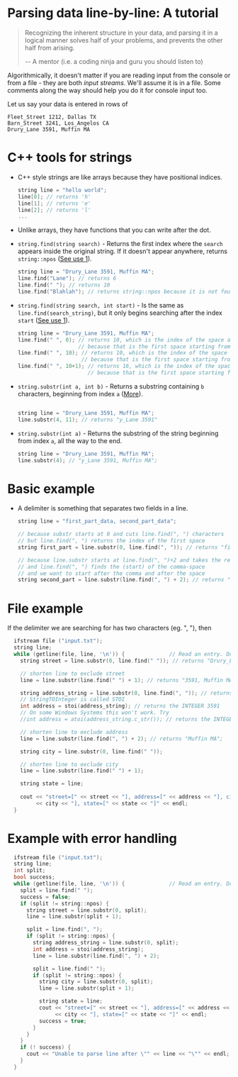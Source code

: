 # Parsing data line-by-line: A tutorial

> Recognizing the inherent structure in your data, and parsing it in a logical manner solves half of your problems, and prevents the other half from arising.
>
> -- A mentor (i.e. a coding ninja and guru you should listen to)

Algorithmically, it doesn't matter if you are reading input from the console or from a file - they are both *input streams*. We'll assume it is in a file. Some comments along the way should help you do it for console input too.

Let us say your data is entered in rows of

    Fleet_Street 1212, Dallas TX
    Barn_Street 3241, Los_Angelos CA
    Drury_Lane 3591, Muffin MA

# C++ tools for strings

-   C++ style strings are like arrays because they have positional indices.

    ```cpp
    string line = "hello world";
    line[0]; // returns 'h'
    line[1]; // returns 'e'
    line[2]; // returns 'l'
    ...
    ```

-   Unlike arrays, they have functions that you can write after the dot.

-   `string.find(string search)` - Returns the first index where the `search` appears inside the original string. If it doesn't appear anywhere, returns `string::npos` ([See use 1](http://www.cplusplus.com/reference/string/string/find/)).

    ```cpp
    string line = "Drury_Lane 3591, Muffin MA";
    line.find("Lane"); // returns 6
    line.find(" "); // returns 10
    line.find("Blahlah"); // returns string::npos because it is not found
    ```
        
-   `string.find(string search, int start)` - Is the same as `line.find(search_string)`, but it only begins searching after the index `start` ([See use 1](http://www.cplusplus.com/reference/string/string/find/)).

    ```cpp
    string line = "Drury_Lane 3591, Muffin MA";
    line.find(" ", 0); // returns 10, which is the index of the space after "Drury_Lane'
                       // because that is the first space starting from the index 0
    line.find(" ", 10); // returns 10, which is the index of the space after "Drury_Lane"
                        // because that is the first space starting from the index 10
    line.find(" ", 10+1); // returns 16, which is the index of the space after the comma
                          // because that is the first space starting from the index 10+1
    ```

-   `string.substr(int a, int b)` - Returns a substring containing `b` characters, beginning from index `a` ([More](http://www.cplusplus.com/reference/string/string/substr/)).
    ```cpp
    
    string line = "Drury_Lane 3591, Muffin MA";
    line.substr(4, 11); // returns "y_Lane 3591"
    ```
-   `string.substr(int a)` - Returns the substring of the string beginning from index `a`, all the way to the end.
    ```cpp
    string line = "Drury_Lane 3591, Muffin MA";
    line.substr(4); // "y_Lane 3591, Muffin MA";
    ```

# Basic example

-   A delimiter is something that separates two fields in a line. 
    ```cpp
    string line = "first_part_data, second_part_data";

    // because substr starts at 0 and cuts line.find(", ") characters
    // but line.find(", ") returns the index of the first space
    string first_part = line.substr(0, line.find(", ")); // returns "first_part_data"

    // because line.substr starts at line.find(", ")+2 and takes the rest of the string
    // and line.find(", ") finds the (start) of the comma-space
    // and we want to start after the comma and after the space
    string second_part = line.substr(line.find(", ") + 2); // returns "second_part_data";
    ```

# File example
If the delimiter we are searching for has two characters (eg. ", "), then 

```cpp
  ifstream file ("input.txt");
  string line;
  while (getline(file, line, '\n')) {              // Read an entry. Do getline(cin, entry, '\n') in case of console input.
	string street = line.substr(0, line.find(" ")); // returns "Drury_Lane"

	// shorten line to exclude street
	line = line.substr(line.find(" ") + 1); // returns "3591, Muffin MA";

	string address_string = line.substr(0, line.find(", ")); // returns the string "3591"
    // StringTOInteger is called STOI
	int address = stoi(address_string); // returns the INTEGER 3591
    // On some Windows Systems this won't work. Try
    //int address = atoi(address_string.c_str()); // returns the INTEGER 3591

	// shorten line to exclude address
	line = line.substr(line.find(", ") + 2); // returns "Muffin MA";

	string city = line.substr(0, line.find(" "));

	// shorten line to exclude city
	line = line.substr(line.find(" ") + 1);

	string state = line;
    
	cout << "street=[" << street << "], address=[" << address << "], city=["
		 << city << "], state=[" << state << "]" << endl;
  }
```

# Example with error handling

```cpp
  ifstream file ("input.txt");
  string line;
  int split;
  bool success;
  while (getline(file, line, '\n')) {              // Read an entry. Do getline(cin, entry, '\n') in case of console input.
	split = line.find(" ");
	success = false;
	if (split != string::npos) {
	  string street = line.substr(0, split);
	  line = line.substr(split + 1);

	  split = line.find(", ");
	  if (split != string::npos) {
		string address_string = line.substr(0, split);
		int address = stoi(address_string);
		line = line.substr(line.find(", ") + 2);

		split = line.find(" ");
		if (split != string::npos) {
		  string city = line.substr(0, split);
		  line = line.substr(split + 1);

		  string state = line;
		  cout << "street=[" << street << "], address=[" << address << "], city=["
			   << city << "], state=[" << state << "]" << endl;
		  success = true;
		}
	  }
	}
	if (! success) {
	  cout << "Unable to parse line after \"" << line << "\"" << endl;
	}
  }
```
